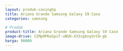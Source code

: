 ```yaml
---
layout: produk-casinghp
title: Ariana Grande Samsung Galaxy S9 Case
categories: samsung

# Produk
product-title: Ariana Grande Samsung Galaxy S9 Case
image-drive: 1IMp9PKwSpiT-uNUU-X33zgbnyUrCH-gb
harga: 90000
---
```

